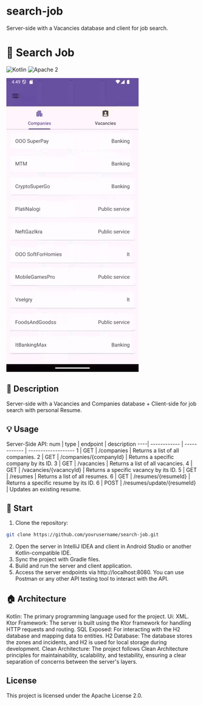 # search-job
Server-side with a Vacancies database and client for job search.

# 📢 Search Job

![Kotlin](https://img.shields.io/badge/kotlin-2.0.10-orange.svg)
![Apache 2](https://img.shields.io/badge/license-Apache2-green.svg?style=flat)

![App work](https://github.com/lsyyx/search-job/blob/main/img/Screen_recording_20250122_165044.gif)

## 📓 Description
Server-side with a Vacancies and Companies database + Client-side for job search with personal Resume.

## 💡 Usage
Server-Side API:
num | type | endpoint | description
----| ------------ | ------------ | -------------------
1 | GET | /companies | Returns a list of all companies.
2 | GET | /companies/{companyId} | Returns a specific company by its ID.
3 | GET | /vacancies | Returns a list of all vacancies.
4 | GET | /vacancies/{vacancyId} | Returns a specific vacancy by its ID.
5 | GET | /resumes | Returns a list of all resumes.
6 | GET | /resumes/{resumeId} | Returns a specific resume by its ID.
6 | POST | /resumes/update/{resumeId} | Updates an existing resume.

## 🏁 Start

1. Clone the repository:
```bash
git clone https://github.com/yourusername/search-job.git
```
2. Open the server in IntelliJ IDEA and client in Android Studio or another Kotlin-compatible IDE.
3. Sync the project with Gradle files.
4. Build and run the server and client application.
5. Access the server endpoints via http://localhost:8080. You can use Postman or any other API testing tool to interact with the API.

## 🏠 Architecture
Kotlin: The primary programming language used for the project.
Ui: XML.
Ktor Framework: The server is built using the Ktor framework for handling HTTP requests and routing.
SQL Exposed: For interacting with the H2 database and mapping data to entities.
H2 Database: The database stores the zones and incidents, and H2 is used for local storage during development.
Clean Architecture:  The project follows Clean Architecture principles for maintainability, scalability, and testability, ensuring a clear separation of concerns between the server's layers.

## License
This project is licensed under the Apache License 2.0.
